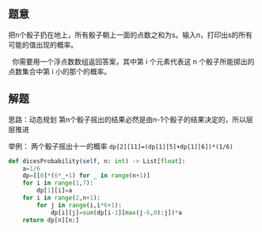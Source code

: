 ## 题意

把n个骰子扔在地上，所有骰子朝上一面的点数之和为s。输入n，打印出s的所有可能的值出现的概率。

 
你需要用一个浮点数数组返回答案，其中第 i 个元素代表这 n 个骰子所能掷出的点数集合中第 i 小的那个的概率。



## 解题

思路：动态规划
第n个骰子摇出的结果必然是由n-1个骰子的结果决定的，所以层层推进

举例：
两个骰子摇出十一的概率
`dp[2][11]=(dp[1][5]+dp[1][6])*(1/6)`

```python
def dicesProbability(self, n: int) -> List[float]:
	a=1/6
	dp=[[0]*(6*_+1) for _ in range(n+1)]
	for i in range(1,7):
		dp[1][i]=a
	for i in range(2,n+1):
		for j in range(i,i*6+1):
			dp[i][j]=sum(dp[i-1][max(j-6,0):j])*a
	return dp[n][n:]
```